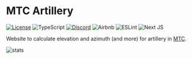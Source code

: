 # MTC Artillery

[![License](https://img.shields.io/github/license/ari-party/mtc-artillery?style=for-the-badge)](./LICENSE)
![TypeScript](https://img.shields.io/badge/typescript-%23007ACC.svg?style=for-the-badge&logo=typescript&logoColor=white)
[![Discord](https://img.shields.io/badge/Discord-%235865F2.svg?style=for-the-badge&logo=discord&logoColor=white)](https://discord.gg/yHbVdPJ5vf)
![Airbnb](https://img.shields.io/badge/Airbnb-%23ff5a5f.svg?style=for-the-badge&logo=Airbnb&logoColor=white)
![ESLint](https://img.shields.io/badge/ESLint-4B3263?style=for-the-badge&logo=eslint&logoColor=white)
![Next JS](https://img.shields.io/badge/Next-black?style=for-the-badge&logo=next.js&logoColor=white)

Website to calculate elevation and azimuth (and more) for artillery in [MTC](https://www.roblox.com/games/9520328730/WW2-UPDATE-Multicrew-Tank-Combat-4).

![stats](https://umami-views.astrid.exposed/svg?shareURL=https://umami.astrid.exposed/share/Ps68DOSbQBecNH0l/artillery-calculator.com&theme=light)

